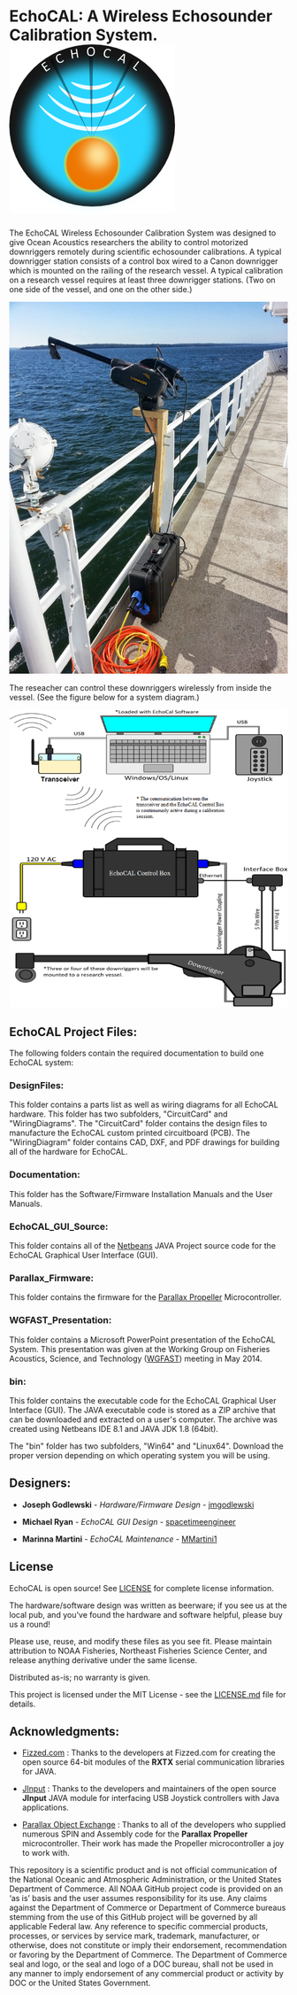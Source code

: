 # EchoCAL: A Wireless Echosounder Calibration System. ![EchoCAL Logo](./EchoCalLogo.png)

The EchoCAL Wireless Echosounder Calibration System was designed to give Ocean Acoustics researchers the ability to control motorized downriggers remotely during scientific echosounder calibrations. A typical downrigger station consists of a control box wired to a Canon downrigger which is mounted on the railing of the research vessel. A typical calibration on a research vessel requires at least three downrigger stations. (Two on one side of the vessel, and one on the other side.)

![Smaller Picture of Downrigger Station](./DownriggerStation_small.png)

The reseacher can control these downriggers wirelessly from inside the vessel. (See the figure below for a system diagram.)

![Diagram of EchoCAL System](./EchoCAL_System.png)


## EchoCAL Project Files:

The following folders contain the required documentation to build one EchoCAL system:

### DesignFiles:

This folder contains a parts list as well as wiring diagrams for all EchoCAL hardware. This folder has two subfolders, "CircuitCard" and "WiringDiagrams". The "CircuitCard" folder contains the design files to manufacture the EchoCAL custom printed circuitboard (PCB). The "WiringDiagram" folder contains CAD, DXF, and PDF drawings for building all of the hardware for EchoCAL.

### Documentation:

This folder has the Software/Firmware Installation Manuals and the User Manuals.

### EchoCAL_GUI_Source:

This folder contains all of the [Netbeans](https://netbeans.org) JAVA Project source code for the EchoCAL Graphical User Interface (GUI).

### Parallax_Firmware:

This folder contains the firmware for the [Parallax Propeller](https://www.parallax.com/catalog/microcontrollers/propeller) Microcontroller.

### WGFAST_Presentation:

This folder contains a Microsoft PowerPoint presentation of the EchoCAL System. This presentation was given at the Working Group on Fisheries Acoustics, Science, and Technology ([WGFAST](http://www.ices.dk/community/groups/Pages/WGFAST.aspx)) meeting in May 2014. 

### bin:

This folder contains the executable code for the EchoCAL Graphical User Interface (GUI). The JAVA executable code is stored as a ZIP archive that can be downloaded and extracted on a user's computer. The archive was created using Netbeans IDE 8.1 and JAVA JDK 1.8 (64bit).

The "bin" folder has two subfolders, "Win64" and "Linux64". Download the proper version depending on which operating system you will be using.

## Designers:

* **Joseph Godlewski** - *Hardware/Firmware Design* - [jmgodlewski](https://github.com/jmgodlewski)

* **Michael Ryan**     - *EchoCAL GUI Design* - [spacetimeengineer](https://github.com/spacetimeengineer)

* **Marinna Martini**  - *EchoCAL Maintenance* - [MMartini1](https://github.com/MMartini1)

## License

EchoCAL is open source! See [LICENSE](./LICENSE.md) for complete license information.

The hardware/software design was written as beerware; if you see us at the local pub, and you've found the hardware and software helpful, please buy us a round!

Please use, reuse, and modify these files as you see fit. Please maintain attribution to NOAA Fisheries, Northeast Fisheries Science Center, and release anything derivative under the same license.

Distributed as-is; no warranty is given.


This project is licensed under the MIT License - see the [LICENSE.md](LICENSE.md) file for details.

## Acknowledgments:

* [Fizzed.com](http://fizzed.com/oss/rxtx-for-java) : Thanks to the developers at Fizzed.com for creating the open source 64-bit modules of the **RXTX** serial communication libraries for JAVA.

* [JInput](https://github.com/jinput/jinput) : Thanks to the developers and maintainers of the open source **JInput** JAVA module for interfacing USB Joystick controllers with Java applications.

* [Parallax Object Exchange](http://obex.parallax.com/) : Thanks to all of the developers who supplied numerous SPIN and Assembly code for the **Parallax Propeller** microcontroller. Their work has made the Propeller microcontroller a joy to work with.

This repository is a scientific product and is not official communication of the National Oceanic and Atmospheric Administration, or the United States Department of Commerce. All NOAA GitHub project code is provided on an ‘as is’ basis and the user assumes responsibility for its use. Any claims against the Department of Commerce or Department of Commerce bureaus stemming from the use of this GitHub project will be governed by all applicable Federal law. Any reference to specific commercial products, processes, or services by service mark, trademark, manufacturer, or otherwise, does not constitute or imply their endorsement, recommendation or favoring by the Department of Commerce. The Department of Commerce seal and logo, or the seal and logo of a DOC bureau, shall not be used in any manner to imply endorsement of any commercial product or activity by DOC or the United States Government.


